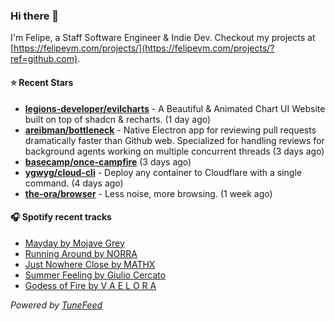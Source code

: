 ### Hi there 👋

I'm Felipe, a Staff Software Engineer & Indie Dev. Checkout my projects at [https://felipevm.com/projects/](https://felipevm.com/projects/?ref=github.com).

#### ⭐ Recent Stars
- **[legions-developer/evilcharts](https://github.com/legions-developer/evilcharts)** - A Beautiful &amp; Animated Chart UI Website built on top of shadcn &amp; recharts. (1 day ago)
- **[areibman/bottleneck](https://github.com/areibman/bottleneck)** - Native Electron app for reviewing pull requests dramatically faster than Github web. Specialized for handling reviews for background agents working on multiple concurrent threads (3 days ago)
- **[basecamp/once-campfire](https://github.com/basecamp/once-campfire)** (3 days ago)
- **[ygwyg/cloud-cli](https://github.com/ygwyg/cloud-cli)** - Deploy any container to Cloudflare with a single command. (4 days ago)
- **[the-ora/browser](https://github.com/the-ora/browser)** - Less noise, more browsing. (1 week ago)

#### 🎧 Spotify recent tracks
- [Mayday by Mojave Grey](https://open.spotify.com/track/3AlB6Dc4azLkpmBsQagcbO)
- [Running Around by NORRA](https://open.spotify.com/track/1zSrZ882f9NaaLxfvY3i6h)
- [Just Nowhere Close by MATHX](https://open.spotify.com/track/37bxWB1YIsqShbdQpgeH3y)
- [Summer Feeling by Giulio Cercato](https://open.spotify.com/track/053XkkdQek1QEq4G6SnzEQ)
- [Godess of Fire by V A E L O R A](https://open.spotify.com/track/0B9qcZy27FJji3N71OA8v5)

_Powered by [TuneFeed](https://tunefeed.app?ref=github.com)_
